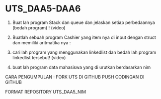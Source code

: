 # UTS_DAA5-DAA6
1.	Buat lah program Stack dan queue dan jelaskan setiap perbedaannya (bedah program) ! (video)

2.	Buatlah sebuah program Cashier yang item nya di input dengan struct dan memiliki aritmatika nya :

3.  cari lah program yang menggunakan linkedlist dan bedah lah program linkedlist tersebut! (video)

4.  buat lah program data mahasiswa yang di urutkan berdasarkan nim





CARA PENGUMPULAN : 
FORK UTS DI GITHUB
PUSH CODINGAN DI GITHUB

FORMAT REPOSITORY UTS_DAA5_NIM

